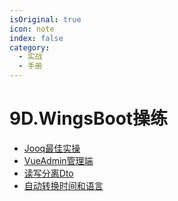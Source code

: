 ```yaml
---
isOriginal: true
icon: note
index: false
category:
  - 实战
  - 手册
---
```


# 9D.WingsBoot操练

* [Jooq最佳实操](9d1.jooq-dsl-gen.md)
* [VueAdmin管理端](9d2.vue-admin.md)
* [读写分离Dto](9d3.dto-builder.md)
* [自动转换时间和语言](9d4.time-lang.md)
